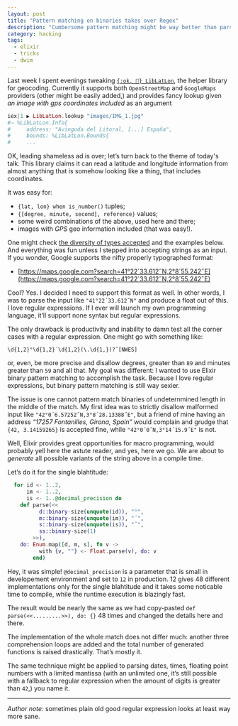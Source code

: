 ```yaml
---
layout: post
title: "Pattern matching on binaries takes over Regex"
description: "Cumbersome pattern matching might be way better than parsing strings with regexps"
category: hacking
tags:
  - elixir
  - tricks
  - dwim
---
```


Last week I spent evenings tweaking
[`{:ok, 📍} LibLatLon`](https://github.com/amotion-city/lib_lat_lon),
the helper library for geocoding. Currently it supports both `OpenStreetMap` and
`GoogleMaps` providers (other might be easily added,) and provides fancy lookup
given _an image with gps coordinates included_ as an argument

```elixir
iex|1 ▶ LibLatLon.lookup "images/IMG_1.jpg"
#⇒ %LibLatLon.Info{
#     address: "Avinguda del Litoral, [...] España",
#     bounds: %LibLatLon.Bounds{
#     ...
```

OK, leading shameless ad is over; let’s turn back to the theme of today's
talk. This library claims it can read a latitude and longitude information from
almost anything that is somehow looking like a thing, that includes coordinates.

It was easy for:

* `{lat, lon} when is_number()` tuples;
* `{[degree, minute, second], reference}` values;
* some weird combinations of the above, used here and there;
* images with _GPS_ geo information included (that was easy!).

One might check
[the diversity of types accepted](https://hexdocs.pm/lib_lat_lon/LibLatLon.Coords.html#borrow/1)
and the examples below. And everything was fun unless I stepped into accepting
strings as an input. If you wonder, Google supports the nifty properly
typographed format:

* [https://maps.google.com?search=41°22´33.612˝N,2°8´55.242˝E](https://maps.google.com?search=41°22´33.612˝N,2°8´55.242˝E)

Cool? Yes. I decided I need to support this format as well. In other words,
I was to parse the input like `"41°22´33.612˝N"` and produce a float out of
this. I love regular expressions. If I ever will launch my own programming
language, it’ll support none syntax but regular expressions.

The only drawback is productivity and inability to damn test all the corner
cases with a regular expression. One might go with something like:

    \d{1,2}°\d{1,2}´\d{1,2}(\.\d{1,})?˝[NWES]

or, even, be more precise and disallow degrees, greater than `89` and minutes
greater than `59` and all that. My goal was different: I wanted to use
Elixir binary pattern matching to accomplish the task. Because I love regular
expressions, but binary pattern matching is still way sexier.

The issue is one cannot pattern match binaries of undeternmined length
in the middle of the match. My first idea was to strictly disallow malformed
input like `"42°0´6.57252˝N,3°8´28.13388˝E"`, but a friend of mine having
an address _“17257 Fontanilles, Girona, Spain”_ would complain and grudge that
`{42, 3.14159265}` is accepted fine, while `"42°0´0˝N,3°14´15.9˝E"` is not.

Well, Elixir provides great opportunities for macro programming, would probably
yell here the astute reader, and yes, here we go. We are about to _generate_
all possible variants of the string above in a compile time.

Let’s do it for the single blahtitude:

```elixir
  for id <- 1..2,
      im <- 1..2,
      is <- 1..@decimal_precision do
    def parse(<<
          d::binary-size(unquote(id)), "°",
          m::binary-size(unquote(im)), "´",
          s::binary-size(unquote(is)), "˝",
          ss::binary-size(1)
        >>),
    do: Enum.map([d, m, s], fn v ->
          with {v, ""} <- Float.parse(v), do: v
        end)
```

Hey, it was simple! `@decimal_precision` is a parameter that is small in
developement environment and set to `12` in production. 12 gives 48 different
implementations only for the single blahtitude and it takes some noticable time
to compile, while the runtime execution is blazingly fast.

The result would be nearly the same as we had copy-pasted
`def parse(<<.........>>), do: {}` 48 times and changed the details here
and there.

The implementation of the whole match does not differ much: another three
comprehension loops are added and the total number of generated functions
is raised drastically. That’s mostly it.

The same technique might be applied to parsing dates, times, floating point numbers
with a limited mantissa (with an unlimited one, it’s still possible with
a fallback to regular expression when the amount of digits is greater than `42`,)
you name it.

---

_Author note:_ sometimes plain old good regular expression looks at least way more sane.


